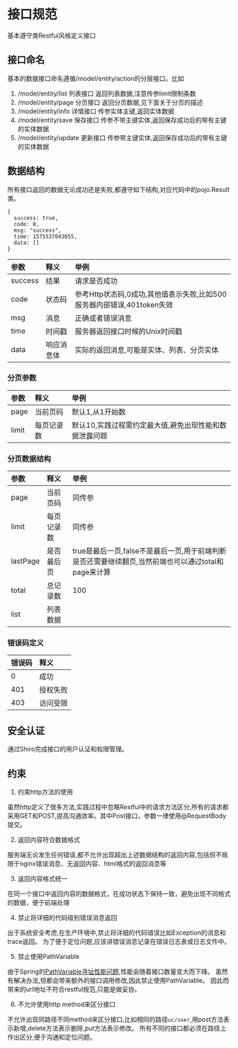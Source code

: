 # 接口规范

基本遵守类Restful风格定义接口

## 接口命名

基本的数据接口命名遵循/model/entity/action的分层接口。比如

1. /model/entity/list 列表接口 返回列表数据,注意传参limit限制条数
2. /model/entity/page 分页接口 返回分页数据,见下面关于分页的描述
3. /model/entity/info 详情接口 传参实体主键,返回实体数据
4. /model/entity/save 保存接口 传参不带主键实体,返回保存成功后的带有主键的实体数据
5. /model/entity/update 更新接口 传参带主键实体,返回保存成功后的带有主键的实体数据

## 数据结构

所有接口返回的数据无论成功还是失败,都遵守如下结构,对应代码中的pojo.Result类。

```text
{
  success: true,
  code: 0,
  msg: "success",
  time: 1575537043055,
  data: []
}
```

| 参数 | 释义    | 举例                                            |
| :--- |:------|:----------------------------------------------|
| success | 结果    | 请求是否成功                                        |
| code | 状态码   | 参考Http状态码,0成功,其他值表示失败,比如500服务器内部错误,401token失效 |
| msg | 消息    | 正确或者错误消息                                      |
| time | 时间戳   | 服务器返回接口时候的Unix时间戳                             |
| data | 响应消息体 | 实际的返回消息,可能是实体、列表、分页实体                         |

### 分页参数

| 参数 | 释义 | 举例 |
| :--- | :--- | :--- |
| page | 当前页码 | 默认1,从1开始数 |
| limit | 每页记录数 | 默认10,实践过程需约定最大值,避免出现性能和数据泄露问题 |

### 分页数据结构

| 参数 | 释义 | 举例 |
| :--- | :--- | :--- |
| page | 当前页码 | 同传参 |
| limit | 每页记录数 | 同传参 |
| lastPage | 是否最后页 | true是最后一页,false不是最后一页,用于前端判断是否还需要继续翻页,当然前端也可以通过total和page来计算 |
| total | 总记录数 | 100 |
| list | 列表数据 |  |

### 错误码定义

| 错误码 | 释义 |
| :-- | :--- |
| 0 | 成功 |
| 401 | 授权失败 |
| 403 | 访问受限 |

## 安全认证

通过Shiro完成接口的用户认证和权限管理。

## 约束

1. 约束http方法的使用

虽然http定义了很多方法,实践过程中忽略Restful中的请求方法区分,所有的请求都采用GET和POST,提高沟通效率。其中Post接口，参数一律使用@RequestBody提交。

2. 返回内容符合数据格式

服务端无论发生任何错误,都不允许出现超出上述数据结构的返回内容,包括但不局限于nginx错误消息、无返回内容、html格式的返回消息等

3. 返回内容格式统一

在同一个接口中返回内容的数据格式，在成功状态下保持一致，避免出现不同格式的数据，便于前端处理

4. 禁止将详细的代码级别错误消息返回

出于系统安全考虑,在生产环境中,禁止将详细的代码错误比如Exception的消息和trace返回。 为了便于定位问题,应该讲错误消息记录在错误日志表或日志文件中。

5. 禁止使用PathVariable

由于Spring的[PathVariable寻址性能问题](https://tech.imdada.cn/2015/12/23/springmvc-restful-optimize/),性能会随着接口数量变大而下降。 虽然有解决办法,但都会带来额外的接口调用修改,因此禁止使用PathVariable。 因此而带来的url地址不符合restful规范,只能是做妥协。

6. 不允许使用http method来区分接口

不允许出现同路径不同method来区分接口,比如相同的路径`uc/user`,用post方法表示新增,delete方法表示删除,put方法表示修改。 所有不同的接口都必须在路径上作出区分,便于沟通和定位问题。
